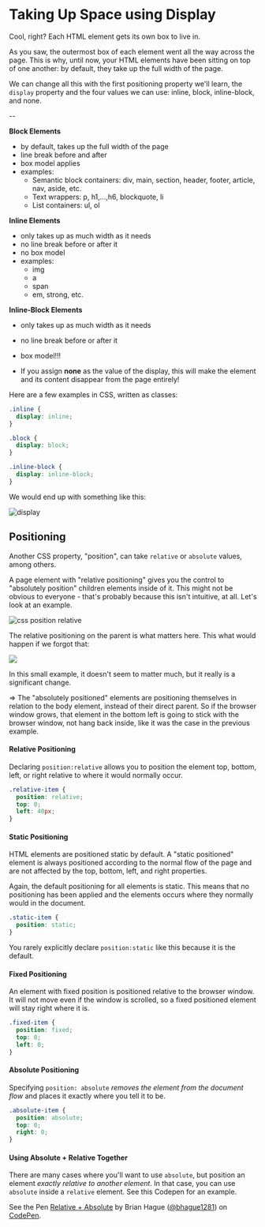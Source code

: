 # Taking Up Space using Display

Cool, right? Each HTML element gets its own box to live in.

As you saw, the outermost box of each element went all the way across the page. This is why, until now, your HTML elements have been sitting on top of one another: by default, they take up the full width of the page.

We can change all this with the first positioning property we'll learn, the `display` property and the four values we can use: inline, block, inline-block, and none.

--

**Block Elements**
* by default, takes up the full width of the page
* line break before and after
* box model applies
* examples:
  * Semantic block containers: div, main, section, header, footer, article, nav, aside, etc.
  * Text wrappers: p, h1,...,h6, blockquote, li
  * List containers: ul, ol

**Inline Elements**
* only takes up as much width as it needs
* no line break before or after it
* no box model
* examples:
  * img
  * a
  * span
  * em, strong, etc.

**Inline-Block Elements**
* only takes up as much width as it needs
* no line break before or after it
* box model!!!

* If you assign **none** as the value of the display, this will make the element and its content disappear from the page entirely!

Here are a few examples in CSS, written as classes:

```css
.inline {
  display: inline;
}

.block {
  display: block;
}

.inline-block {
  display: inline-block;
}
```

We would end up with something like this:

![display](https://i.imgur.com/zeD1f2m.png)


## Positioning

Another CSS property, "position", can take `relative` or `absolute` values, among others.

A page element with "relative positioning" gives you the control to "absolutely position" children elements inside of it. This might not be obvious to everyone - that's probably because this isn't intuitive, at all. Let's look at an example.


![css position relative](https://i.imgur.com/LRd7lBy.png)

The relative positioning on the parent is what matters here. This what would happen if we forgot that:

![](https://i.imgur.com/0vGcPFL.png)

In this small example, it doesn't seem to matter much, but it really is a significant change.

⇒ The "absolutely positioned" elements are positioning themselves in relation to the body element, instead of their direct parent. So if the browser window grows, that element in the bottom left is going to stick with the browser window, not hang back inside, like it was the case in the previous example.

#### Relative Positioning

Declaring `position:relative` allows you to position the element top, bottom, left, or right relative to where it would normally occur.

```css
.relative-item {
  position: relative;
  top: 0;
  left: 40px;
}
```

#### Static Positioning

HTML elements are positioned static by default. A "static positioned" element is always positioned according to the normal flow of the page and are not affected by the top, bottom, left, and right properties.

Again, the default positioning for all elements is static. This means that no positioning has been applied and the elements occurs where they normally would in the document.

```css
.static-item {
  position: static;
}
```

You rarely explicitly declare `position:static` like this because it is the default.

#### Fixed Positioning

An element with fixed position is positioned relative to the browser window.  It will not move even if the window is scrolled, so a fixed positioned element will stay right where it is.

```css
.fixed-item {
  position: fixed;
  top: 0;
  left: 0;
}
```

#### Absolute Positioning

Specifying `position: absolute` _removes the element from the document flow_ and places it exactly where you tell it to be.

```css
.absolute-item {
  position: absolute;
  top: 0;
  right: 0;
}
```

#### Using Absolute + Relative Together

There are many cases where you'll want to use `absolute`, but position an element _exactly relative to another element_. In that case, you can use `absolute` inside a `relative` element. See this Codepen for an example.

<p data-height="665" data-theme-id="0" data-slug-hash="WwVKMq" data-default-tab="css,result" data-user="bhague1281" data-embed-version="2" class="codepen">See the Pen <a href="http://codepen.io/bhague1281/pen/WwVKMq/">Relative + Absolute</a> by Brian Hague (<a href="http://codepen.io/bhague1281">@bhague1281</a>) on <a href="http://codepen.io">CodePen</a>.</p>
<script async src="//assets.codepen.io/assets/embed/ei.js"></script>
